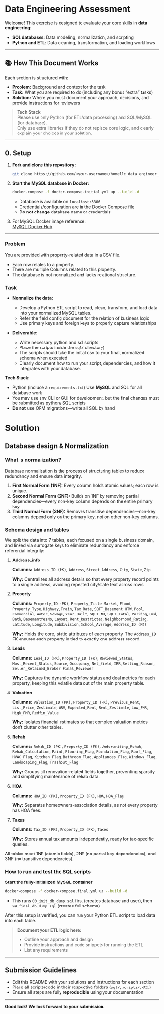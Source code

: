 # Data Engineering Assessment

Welcome! This exercise is designed to evaluate your core skills in **data engineering**:

- **SQL databases**: Data modeling, normalization, and scripting
- **Python and ETL**: Data cleaning, transformation, and loading workflows

---

## 📚 How This Document Works

Each section is structured with:

- **Problem:** Background and context for the task
- **Task:** What you are required to do (including any bonus “extra” tasks)
- **Solution:** Where you must document your approach, decisions, and provide instructions for reviewers

> **Tech Stack:**  
> Please use only Python (for ETL/data processing) and SQL/MySQL (for database).  
> Only use extra libraries if they do not replace core logic, and clearly explain your choices in your solution.

---

## 0. Setup

1. **Fork and clone this repository:**
    ```bash
    git clone https://github.com/<your-username>/homellc_data_engineer_assessment_skeleton.git
    ```
2. **Start the MySQL database in Docker:**
    ```bash
    docker-compose -f docker-compose.initial.yml up --build -d
    ```
    - Database is available on `localhost:3306`
    - Credentials/configuration are in the Docker Compose file
    - **Do not change** database name or credentials

3. For MySQL Docker image reference:  
   [MySQL Docker Hub](https://hub.docker.com/_/mysql)

---

### Problem

You are provided with property-related data in a CSV file.
- Each row relates to a property.
- There are multiple Columns related to this property.
- The database is not normalized and lacks relational structure.


### Task

- **Normalize the data:**
  - Develop a Python ETL script to read, clean, transform, and load   data into your normalized MySQL tables.
  - Refer the field config document for the relation of business logic
  - Use primary keys and foreign keys to properly capture relationships

- **Deliverable:**
  - Write necessary python and sql scripts
  - Place the scripts inside the `sql/` directory)
  - The scripts should take the initial csv to your final, normalized schema when executed
  - Clearly document how to run your script, dependencies, and how it integrates with your database.

**Tech Stack:**  
- Python (include a `requirements.txt`)
Use **MySQL** and SQL for all database work  
- You may use any CLI or GUI for development, but the final changes must be submitted as python/ SQL scripts 
- **Do not** use ORM migrations—write all SQL by hand

# Solution

## Database design & Normalization

### What is normalization?

Database normalization is the process of structuring tables to reduce redundancy and ensure data integrity.

1. **First Normal Form (1NF):** Every column holds atomic values; each row is unique.
2. **Second Normal Form (2NF):** Builds on 1NF by removing partial dependencies—every non-key column depends on the entire primary key.
3. **Third Normal Form (3NF):** Removes transitive dependencies—non-key columns depend only on the primary key, not on other non-key columns.

### Schema design and tables

We split the data into 7 tables, each focused on a single business domain, and linked via surrogate keys to eliminate redundancy and enforce referential integrity:

1. **Address\_info**
   
   **Columns:** `Address_ID (PK)`, `Address`, `Street_Address`, `City`, `State`, `Zip`
    
   **Why:** Centralizes all address details so that every property record points to a single address, avoiding repeated city/state text across rows.

2. **Property**
   
   **Columns:**
   `Property_ID (PK)`, `Property_Title`, `Market`, `Flood`, `Property_Type`,
   `Highway`, `Train`, `Tax_Rate`, `SQFT_Basement`, `HTW`, `Pool`,
   `Commercial`, `Water`, `Sewage`, `Year_Built`, `SQFT_MU`, `SQFT_Total`,
   `Parking`, `Bed`, `Bath`, `BasementYesNo`, `Layout`, `Rent_Restricted`,
   `Neighborhood_Rating`, `Latitude`, `Longitude`, `Subdivision`,
   `School_Average`, `Address_ID (FK)`
    
   **Why:** Holds the core, static attributes of each property. The `Address_ID` FK ensures each property is tied to exactly one address record.

3. **Leads**
   
   **Columns:** `Lead_ID (PK)`, `Property_ID (FK)`, `Reviewed_Status`, `Most_Recent_Status`, `Source`, `Occupancy`, `Net_Yield`, `IRR`, `Selling_Reason`, `Seller_Retained_Broker`, `Final_Reviewer`
    
   **Why:** Captures the dynamic workflow status and deal metrics for each property, keeping this volatile data out of the main property table.

4. **Valuation**
   
   **Columns:** `Valuation_ID (PK)`, `Property_ID (FK)`, `Previous_Rent`, `List_Price`, `Zestimate`, `ARV`, `Expected_Rent`, `Rent_Zestimate`, `Low_FMR`,             `High_FMR`, `Redfin_Value`
   
   **Why:** Isolates financial estimates so that complex valuation metrics don’t clutter other tables.

6. **Rehab**
    
   **Columns:** `Rehab_ID (PK)`, `Property_ID (FK)`, `Underwriting_Rehab`, `Rehab_Calculation`, `Paint`, `Flooring_Flag`, `Foundation_Flag`, `Roof_Flag`, `HVAC_Flag`, `Kitchen_Flag`, `Bathroom_Flag`, `Appliances_Flag`, `Windows_Flag`, `Landscaping_Flag`, `Trashout_Flag`
    
   **Why:** Groups all renovation-related fields together, preventing sparsity and simplifying maintenance of rehab data.

7. **HOA**
    
   **Columns:** `HOA_ID (PK)`, `Property_ID (FK)`, `HOA`, `HOA_Flag`
     
   **Why:** Separates homeowners-association details, as not every property has HOA fees.

8. **Taxes**
    
   **Columns:** `Tax_ID (PK)`, `Property_ID (FK)`, `Taxes`
     
   **Why:** Stores annual tax amounts independently, ready for tax-specific queries.

All tables meet 1NF (atomic fields), 2NF (no partial key dependencies), and 3NF (no transitive dependencies).

### How to run and test the SQL scripts

**Start the fully-initialized MySQL container**

   ```bash
   docker-compose -f docker-compose.final.yml up --build -d
   ```

   * This runs `00_init_db_dump.sql` first (creates database and user), then `99_final_db_dump.sql` (creates full schema).


After this setup is verified, you can run your Python ETL script to load data into each table.

> **Document your ETL logic here:**  
> - Outline your approach and design  
> - Provide instructions and code snippets for running the ETL  
> - List any requirements

---

## Submission Guidelines

- Edit this README with your solutions and instructions for each section
- Place all scripts/code in their respective folders (`sql/`, `scripts/`, etc.)
- Ensure all steps are fully **reproducible** using your documentation

---

**Good luck! We look forward to your submission.**
